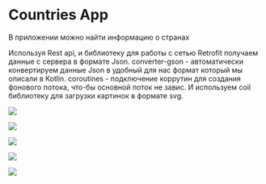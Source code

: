 # Countries App

В приложении можно найти информацию о странах

Используя Rest api, и библиотеку для работы с сетью Retrofit получаем данные с сервера в формате Json.
converter-gson - автоматически конвертируем данные Json в удобный для нас формат который мы описали в Kotlin.
coroutines - подключение коррутин для создания фонового потока, что-бы основной поток не завис.
И используем coil библиотеку для загрузки картинок в формате svg.

![](app/src/main/res/drawable-v24/screenshot_2022-09-02-18-00-05-602_com.bignerdranch.android.countriesapp.jpg)

![](app/src/main/res/drawable-v24/screenshot_2022-09-02-18-00-26-281_com.bignerdranch.android.countriesapp.jpg)

![](app/src/main/res/drawable-v24/screenshot_2022-09-02-18-01-02-089_com.bignerdranch.android.countriesapp.jpg)

![](app/src/main/res/drawable-v24/screenshot_2022-09-02-18-02-34-778_com.bignerdranch.android.countriesapp.jpg)

![](app/src/main/res/drawable-v24/screenshot_2022-09-02-18-02-47-006_com.bignerdranch.android.countriesapp.jpg)
